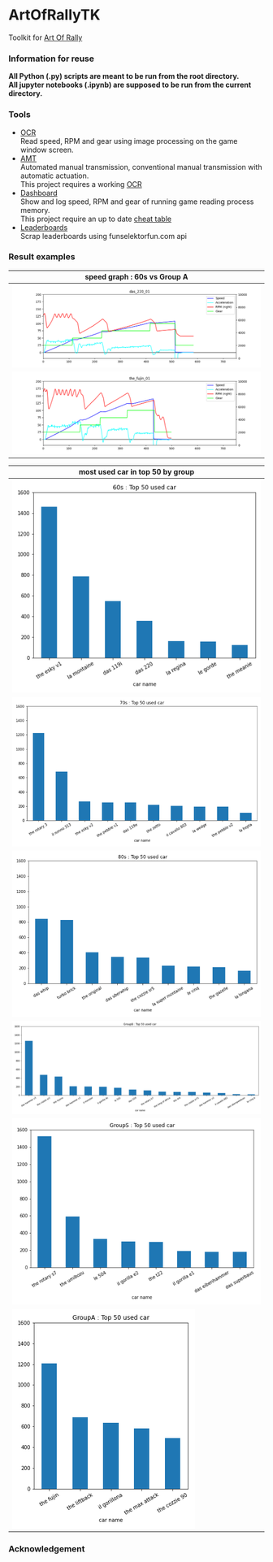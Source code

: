 # ArtOfRallyTK
Toolkit for [Art Of Rally](https://artofrally.com/)

### Information for reuse
**All Python (.py) scripts are meant to be run from the root directory.**  
**All jupyter notebooks (.ipynb) are supposed to be run from the current directory.**

### Tools

* [OCR](ocr)  
Read speed, RPM and gear using image processing on the game window screen.
* [AMT](automated-manual-transmission)  
Automated manual transmission, conventional manual transmission with
automatic actuation.  
This project requires a working [OCR](ocr)
* [Dashboard](dashboard)  
Show and log speed, RPM and gear of running game reading process memory.  
This project require an up to date [cheat table](cheat-table)
* [Leaderboards](leaderboards)  
Scrap leaderboards using funselektorfun.com api

### Result examples

| speed graph : 60s vs Group A |
|-|
|![](dashboard/logs_view/das_220_01.png)|
|![](dashboard/logs_view/the_fujin_01.png)|

| most used car in top 50 by group |
|-|
|![](leaderboards/logs_view/60s_top50_cars.png)|
|![](leaderboards/logs_view/70s_top50_cars.png)|
|![](leaderboards/logs_view/80s_top50_cars.png)|
|![](leaderboards/logs_view/GroupB_top50_cars.png)|
|![](leaderboards/logs_view/GroupS_top50_cars.png)|
|![](leaderboards/logs_view/GroupA_top50_cars.png)|

### Acknowledgement
